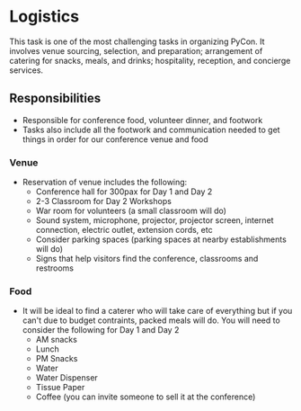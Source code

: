 # Logistics

This task is one of the most challenging tasks in organizing PyCon. It involves venue sourcing, selection, and preparation; arrangement of catering for snacks, meals, and drinks; hospitality, reception, and concierge services.

## Responsibilities

- Responsible for conference food, volunteer dinner, and footwork
- Tasks also include all the footwork and communication needed to get things in order for our conference venue and food

### Venue
- Reservation of venue includes the following:
   - Conference hall for 300pax for Day 1 and Day 2
   - 2-3 Classroom for Day 2 Workshops
   - War room for volunteers (a small classroom will do)
   - Sound system, microphone, projector, projector screen, internet connection, electric outlet, extension cords, etc
   - Consider parking spaces (parking spaces at nearby establishments will do)
   - Signs that help visitors find the conference, classrooms and restrooms

### Food
- It will be ideal to find a caterer who will take care of everything but if you can't due to budget contraints, packed meals will do. You will need to consider the following for Day 1 and Day 2
   - AM snacks 
   - Lunch
   - PM Snacks
   - Water
   - Water Dispenser
   - Tissue Paper
   - Coffee (you can invite someone to sell it at the conference)
